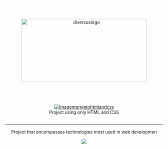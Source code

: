 <main style="text-align: center">
<header> 
<h1><a  style="color: white; text-decoration: unset;"  href="https://jp0liveira.github.io/projectsfrontend/" target="_blank">Project made with HTML 5 and Css3</a></h1>
<img alt="diversoslogo" height="200" width="400" src="https://user-images.githubusercontent.com/106454449/178341906-6628c420-8f59-4b15-93a8-6a7803c6a32d.png">
</header>
<br/>
<section >
<a href="https://jp0liveira.github.io/projectsfrontend/" target = "_blank"><img src="https://user-images.githubusercontent.com/106454449/181385855-358ba244-486d-4752-b439-ef30d7ce4bf9.png" alt="imagemprojetohtmlandcss"></a>
<figcaption>Project using only HTML and CSS </figcaption>
</section>
<br>
<hr/>
<section>
<p>
Project that encompasses technologies most used in web developmen</p>
</section>
<footer> 
<a href="https://github.com/Jp0liveira" target = "_blank"><img src="https://user-images.githubusercontent.com/106454449/170875557-946eb2b1-085d-47aa-9a48-f90e038f94a8.jpg"></a>
</footer>
</main>
